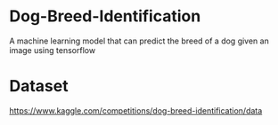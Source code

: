 # Dog-Breed-Identification
A machine learning model that can predict the breed of a dog given an image using tensorflow

# Dataset
https://www.kaggle.com/competitions/dog-breed-identification/data
